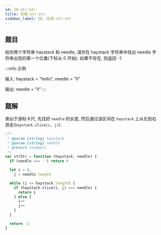 ```yaml
---
id: 28-str-str
title: 实现-str-str
sidebar_label: 28. 实现-str-str
---
```


## 题目

给你两个字符串 haystack 和 needle, 请你在 haystack 字符串中找出 needle 字符串出现的第一个位置(下标从 0 开始). 如果不存在, 则返回 -1.

:::info 示例

输入: haystack = "hello", needle = "ll"

输出: needle = "ll"
:::

## 题解

类似于游标卡尺, 先找好 `needle` 的长度, 然后通过该区间在 `haystack` 上从左到右游走(`haystack.slice(i, j)`).

```ts
/**
 * @param {string} haystack
 * @param {string} needle
 * @return {number}
 */
var strStr = function (haystack, needle) {
  if (needle === '') return 0

  let i = 0,
    j = needle.length

  while (j <= haystack.length) {
    if (haystack.slice(i, j) === needle) {
      return i
    } else {
      i++
      j++
    }
  }

  return -1
}
```
